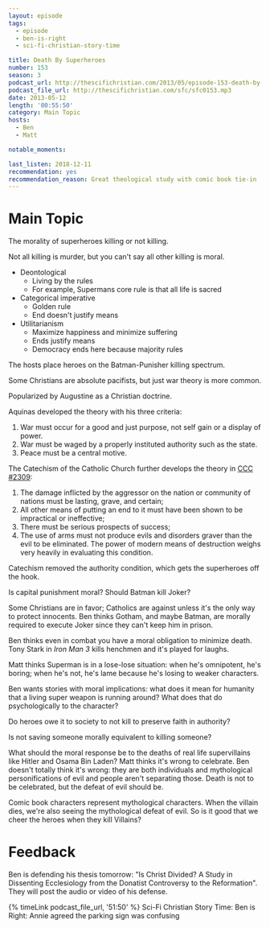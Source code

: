 ```yaml
---
layout: episode
tags:
  - episode
  - ben-is-right
  - sci-fi-christian-story-time

title: Death By Superheroes
number: 153
season: 3
podcast_url: http://thescifichristian.com/2013/05/episode-153-death-by-superheroes/
podcast_file_url: http://thescifichristian.com/sfc/sfc0153.mp3
date: 2013-05-12
length: '00:55:50'
category: Main Topic
hosts:
  - Ben
  - Matt

notable_moments:

last_listen: 2018-12-11
recommendation: yes 
recommendation_reason: Great theological study with comic book tie-in
---
```

# Main Topic
The morality of superheroes killing or not killing. 

Not all killing is murder, but you can't say all other killing is moral. 

- Deontological
  - Living by the rules
  - For example, Supermans core rule is that all life is sacred
- Categorical imperative
  - Golden rule
  - End doesn't justify means
- Utilitarianism
  - Maximize happiness and minimize suffering
  - Ends justify means
  - Democracy ends here because majority rules

The hosts place heroes on the Batman-Punisher killing spectrum.

Some Christians are absolute pacifists, but just war theory is more common. 

Popularized by Augustine as a Christian doctrine. 

Aquinas developed the theory with his three criteria:

1. War must occur for a good and just purpose, not self gain or a display of power.
2. War must be waged by a properly instituted authority such as the state.
3. Peace must be a central motive.

The Catechism of the Catholic Church further develops the theory in [CCC #2309](http://www.vatican.va/archive/ccc_css/archive/catechism/p3s2c2a5.htm):

1. The damage inflicted by the aggressor on the nation or community of nations must be lasting, grave, and certain;
2. All other means of putting an end to it must have been shown to be impractical or ineffective;
3. There must be serious prospects of success;
4. The use of arms must not produce evils and disorders graver than the evil to be eliminated. The power of modern means of destruction weighs very heavily in evaluating this condition.

Catechism removed the authority condition, which gets the superheroes off the hook. 

Is capital punishment moral? Should Batman kill Joker? 

Some Christians are in favor; Catholics are against unless it's the only way to protect innocents. Ben thinks Gotham, and maybe Batman, are morally required to execute Joker since they can't keep him in prison.

Ben thinks even in combat you have a moral obligation to minimize death. Tony Stark in <i class="work-title">Iron Man 3</i> kills henchmen and it's played for laughs. 

Matt thinks Superman is in a lose-lose situation: when he's omnipotent, he's boring; when he's not, he's lame because he's losing to weaker characters.

Ben wants stories with moral implications: what does it mean for humanity that a living super weapon is running around? What does that do psychologically to the character? 

Do heroes owe it to society to not kill to preserve faith in authority? 

Is not saving someone morally equivalent to killing someone? 

What should the moral response be to the deaths of real life supervillains like Hitler and Osama Bin Laden? Matt thinks it's wrong to celebrate. Ben doesn't totally think it's wrong: they are both individuals and mythological personifications of evil and people aren't separating those. Death is not to be celebrated, but the defeat of evil should be. 

Comic book characters represent mythological characters. When the villain dies, we're also seeing the mythological defeat of evil. So is it good that we cheer the heroes when they kill Villains? 



# Feedback

Ben is defending his thesis tomorrow: "Is Christ Divided? A Study in Dissenting Ecclesiology from the Donatist Controversy to the Reformation". They will post the audio or video of his defense.

{% timeLink podcast_file_url, '51:50' %} Sci-Fi Christian Story Time: Ben is Right: Annie agreed the parking sign was confusing